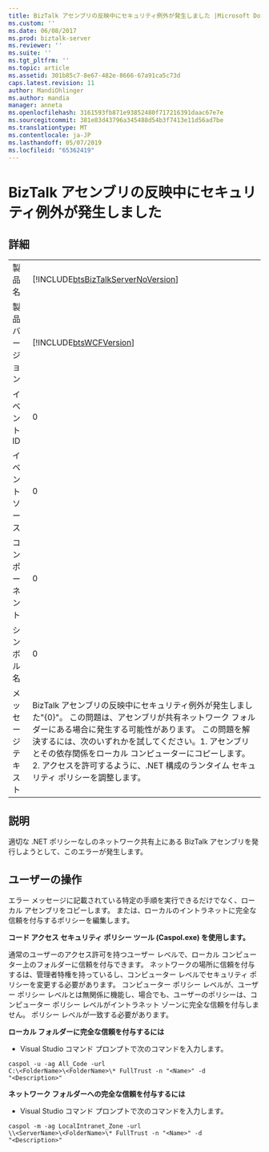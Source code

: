 ```yaml
---
title: BizTalk アセンブリの反映中にセキュリティ例外が発生しました |Microsoft Docs
ms.custom: ''
ms.date: 06/08/2017
ms.prod: biztalk-server
ms.reviewer: ''
ms.suite: ''
ms.tgt_pltfrm: ''
ms.topic: article
ms.assetid: 301b85c7-8e67-482e-8666-67a91ca5c73d
caps.latest.revision: 11
author: MandiOhlinger
ms.author: mandia
manager: anneta
ms.openlocfilehash: 3161593fb871e93852480f717216391daac67e7e
ms.sourcegitcommit: 381e83d43796a345488d54b3f7413e11d56ad7be
ms.translationtype: MT
ms.contentlocale: ja-JP
ms.lasthandoff: 05/07/2019
ms.locfileid: "65362419"
---
```

# <a name="a-security-exception-occurred-while-reflecting-a-biztalk-assembly"></a>BizTalk アセンブリの反映中にセキュリティ例外が発生しました
## <a name="details"></a>詳細  
  
|                 |                                                                                                                                                                                                                                                                                                                                                    |
|-----------------|----------------------------------------------------------------------------------------------------------------------------------------------------------------------------------------------------------------------------------------------------------------------------------------------------------------------------------------------------|
|  製品名   |                                                                                                                                 [!INCLUDE[btsBizTalkServerNoVersion](../includes/btsbiztalkservernoversion-md.md)]                                                                                                                                 |
| 製品バージョン |                                                                                                                                             [!INCLUDE[btsWCFVersion](../includes/btswcfversion-md.md)]                                                                                                                                             |
|    イベント ID     |                                                                                                                                                                         0                                                                                                                                                                          |
|  イベント ソース   |                                                                                                                                                                         0                                                                                                                                                                          |
|    コンポーネント    |                                                                                                                                                                         0                                                                                                                                                                          |
|  シンボル名  |                                                                                                                                                                         0                                                                                                                                                                          |
|  メッセージ テキスト   | BizTalk アセンブリの反映中にセキュリティ例外が発生しました"{0}"。 この問題は、アセンブリが共有ネットワーク フォルダーにある場合に発生する可能性があります。 この問題を解決するには、次のいずれかを試してください。1. アセンブリとその依存関係をローカル コンピューターにコピーします。 2. アクセスを許可するように、.NET 構成のランタイム セキュリティ ポリシーを調整します。 |
  
## <a name="explanation"></a>説明  
 適切な .NET ポリシーなしのネットワーク共有上にある BizTalk アセンブリを発行しようとして、このエラーが発生します。  
  
## <a name="user-action"></a>ユーザーの操作  
 エラー メッセージに記載されている特定の手順を実行できるだけでなく、ローカル アセンブリをコピーします。 または、ローカルのイントラネットに完全な信頼を付与するポリシーを編集します。  
  
 **コード アクセス セキュリティ ポリシー ツール (Caspol.exe) を使用します。**  
  
 通常のユーザーのアクセス許可を持つユーザー レベルで、ローカル コンピューター上のフォルダーに信頼を付与できます。 ネットワークの場所に信頼を付与するは、管理者特権を持っているし、コンピューター レベルでセキュリティ ポリシーを変更する必要があります。 コンピューター ポリシー レベルが、ユーザー ポリシー レベルとは無関係に機能し、場合でも、ユーザーのポリシーは、コンピューター ポリシー レベルがイントラネット ゾーンに完全な信頼を付与しません。 ポリシー レベルが一致する必要があります。  
  
 **ローカル フォルダーに完全な信頼を付与するには**  
  
-   Visual Studio コマンド プロンプトで次のコマンドを入力します。  
  
```  
caspol -u -ag All_Code -url   
C:\<FolderName>\<FolderName>\* FullTrust -n "<Name>" -d  
"<Description>"  
```  
  
 **ネットワーク フォルダーへの完全な信頼を付与するには**  
  
-   Visual Studio コマンド プロンプトで次のコマンドを入力します。  
  
```  
caspol -m -ag LocalIntranet_Zone -url   
\\<ServerName>\<FolderName>\* FullTrust -n "<Name>" -d   
"<Description>"  
```